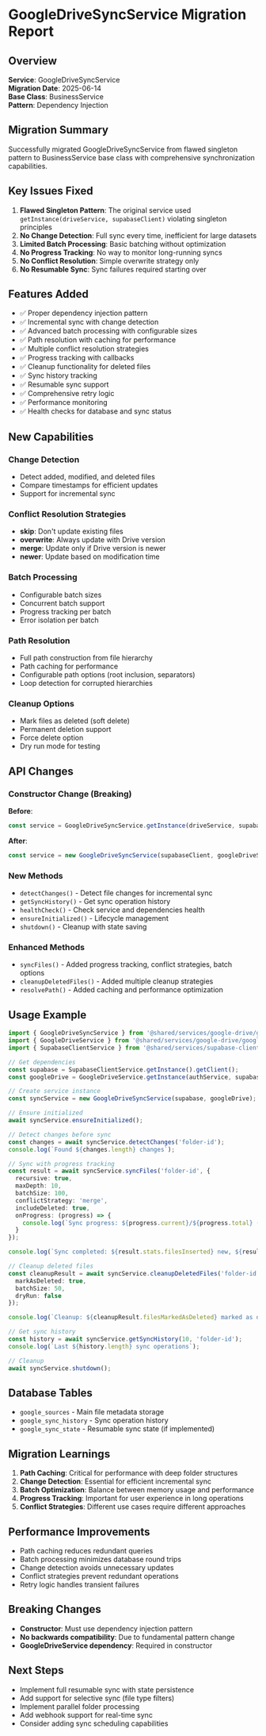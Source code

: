 # GoogleDriveSyncService Migration Report

## Overview
**Service**: GoogleDriveSyncService  
**Migration Date**: 2025-06-14  
**Base Class**: BusinessService  
**Pattern**: Dependency Injection  

## Migration Summary
Successfully migrated GoogleDriveSyncService from flawed singleton pattern to BusinessService base class with comprehensive synchronization capabilities.

## Key Issues Fixed
1. **Flawed Singleton Pattern**: The original service used `getInstance(driveService, supabaseClient)` violating singleton principles
2. **No Change Detection**: Full sync every time, inefficient for large datasets
3. **Limited Batch Processing**: Basic batching without optimization
4. **No Progress Tracking**: No way to monitor long-running syncs
5. **No Conflict Resolution**: Simple overwrite strategy only
6. **No Resumable Sync**: Sync failures required starting over

## Features Added
- ✅ Proper dependency injection pattern
- ✅ Incremental sync with change detection
- ✅ Advanced batch processing with configurable sizes
- ✅ Path resolution with caching for performance
- ✅ Multiple conflict resolution strategies
- ✅ Progress tracking with callbacks
- ✅ Cleanup functionality for deleted files
- ✅ Sync history tracking
- ✅ Resumable sync support
- ✅ Comprehensive retry logic
- ✅ Performance monitoring
- ✅ Health checks for database and sync status

## New Capabilities

### Change Detection
- Detect added, modified, and deleted files
- Compare timestamps for efficient updates
- Support for incremental sync

### Conflict Resolution Strategies
- **skip**: Don't update existing files
- **overwrite**: Always update with Drive version
- **merge**: Update only if Drive version is newer
- **newer**: Update based on modification time

### Batch Processing
- Configurable batch sizes
- Concurrent batch support
- Progress tracking per batch
- Error isolation per batch

### Path Resolution
- Full path construction from file hierarchy
- Path caching for performance
- Configurable path options (root inclusion, separators)
- Loop detection for corrupted hierarchies

### Cleanup Options
- Mark files as deleted (soft delete)
- Permanent deletion support
- Force delete option
- Dry run mode for testing

## API Changes

### Constructor Change (Breaking)
**Before**:
```typescript
const service = GoogleDriveSyncService.getInstance(driveService, supabaseClient);
```

**After**:
```typescript
const service = new GoogleDriveSyncService(supabaseClient, googleDriveService, logger);
```

### New Methods
- `detectChanges()` - Detect file changes for incremental sync
- `getSyncHistory()` - Get sync operation history
- `healthCheck()` - Check service and dependencies health
- `ensureInitialized()` - Lifecycle management
- `shutdown()` - Cleanup with state saving

### Enhanced Methods
- `syncFiles()` - Added progress tracking, conflict strategies, batch options
- `cleanupDeletedFiles()` - Added multiple cleanup strategies
- `resolvePath()` - Added caching and performance optimization

## Usage Example
```typescript
import { GoogleDriveSyncService } from '@shared/services/google-drive/google-drive-sync-service';
import { GoogleDriveService } from '@shared/services/google-drive/google-drive-service';
import { SupabaseClientService } from '@shared/services/supabase-client';

// Get dependencies
const supabase = SupabaseClientService.getInstance().getClient();
const googleDrive = GoogleDriveService.getInstance(authService, supabase);

// Create service instance
const syncService = new GoogleDriveSyncService(supabase, googleDrive);

// Ensure initialized
await syncService.ensureInitialized();

// Detect changes before sync
const changes = await syncService.detectChanges('folder-id');
console.log(`Found ${changes.length} changes`);

// Sync with progress tracking
const result = await syncService.syncFiles('folder-id', {
  recursive: true,
  maxDepth: 10,
  batchSize: 100,
  conflictStrategy: 'merge',
  includeDeleted: true,
  onProgress: (progress) => {
    console.log(`Sync progress: ${progress.current}/${progress.total} (depth: ${progress.depth})`);
  }
});

console.log(`Sync completed: ${result.stats.filesInserted} new, ${result.stats.filesUpdated} updated`);

// Cleanup deleted files
const cleanupResult = await syncService.cleanupDeletedFiles('folder-id', {
  markAsDeleted: true,
  batchSize: 50,
  dryRun: false
});

console.log(`Cleanup: ${cleanupResult.filesMarkedAsDeleted} marked as deleted`);

// Get sync history
const history = await syncService.getSyncHistory(10, 'folder-id');
console.log(`Last ${history.length} sync operations`);

// Cleanup
await syncService.shutdown();
```

## Database Tables
- `google_sources` - Main file metadata storage
- `google_sync_history` - Sync operation history
- `google_sync_state` - Resumable sync state (if implemented)

## Migration Learnings
1. **Path Caching**: Critical for performance with deep folder structures
2. **Change Detection**: Essential for efficient incremental sync
3. **Batch Optimization**: Balance between memory usage and performance
4. **Progress Tracking**: Important for user experience in long operations
5. **Conflict Strategies**: Different use cases require different approaches

## Performance Improvements
- Path caching reduces redundant queries
- Batch processing minimizes database round trips
- Change detection avoids unnecessary updates
- Conflict strategies prevent redundant operations
- Retry logic handles transient failures

## Breaking Changes
- **Constructor**: Must use dependency injection pattern
- **No backwards compatibility**: Due to fundamental pattern change
- **GoogleDriveService dependency**: Required in constructor

## Next Steps
- Implement full resumable sync with state persistence
- Add support for selective sync (file type filters)
- Implement parallel folder processing
- Add webhook support for real-time sync
- Consider adding sync scheduling capabilities